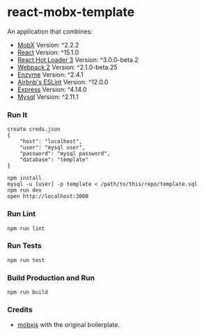 react-mobx-template
=====================

An application that combines:

* [MobX](https://mobxjs.github.io/mobx) Version: ^2.2.2
* [React](https://facebook.github.io/react) Version: ^15.1.0
* [React Hot Loader 3](https://github.com/gaearon/react-hot-boilerplate/pull/61) Version: ^3.0.0-beta.2
* [Webpack 2](https://github.com/webpack/webpack.js.org) Version: ^2.1.0-beta.25
* [Enzyme](https://github.com/airbnb/enzyme) Version: ^2.4.1
* [Airbnb's ESLint](https://github.com/airbnb/javascript) Version: ^12.0.0
* [Express](https://expressjs.com/) Version: ^4.14.0
* [Mysql](https://github.com/mysqljs/mysql) Version: ^2.11.1

### Run It
```
create creds.json
{
  	"host": "localhost",
	"user": "mysql user",
	"password": "mysql password",
	"database": "template"
}
```

```
npm install
mysql -u [user] -p template < /path/to/this/repo/template.sql
npm run dev
open http://localhost:3000
```

### Run Lint
```
npm run lint
```

### Run Tests
```
npm run test
```

### Build Production and Run
```
npm run build
```


### Credits

* [mobxjs](https://github.com/mobxjs/mobx-react-boilerplate) with the original boilerplate.

